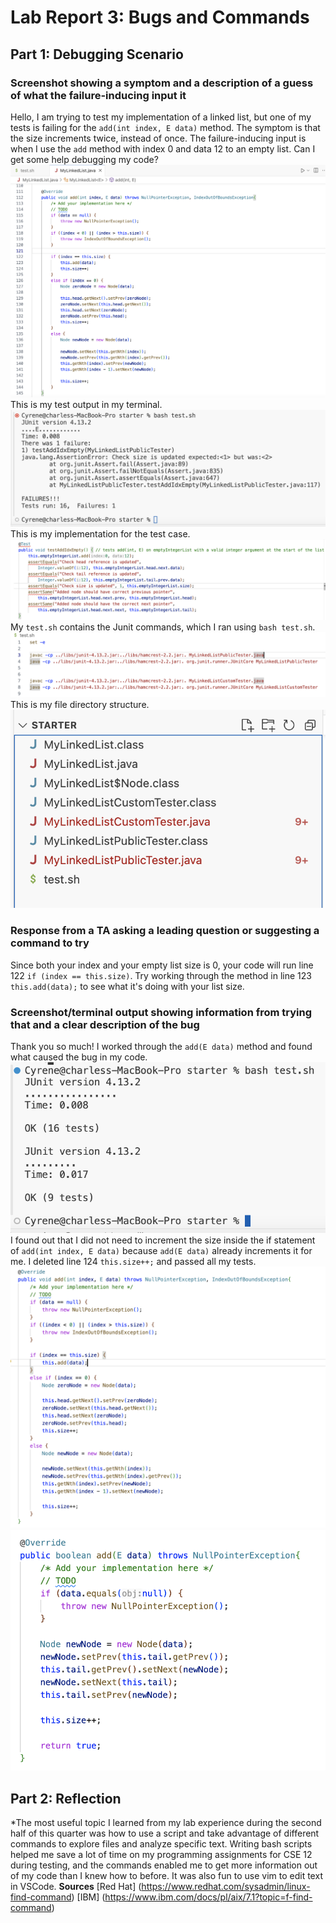 # Lab Report 3: Bugs and Commands

## Part 1: Debugging Scenario
### Screenshot showing a symptom and a description of a guess of what the failure-inducing input it
Hello, I am trying to test my implementation of a linked list, but one of my tests is failing for the `add(int index, E data)` method. The symptom is that the size increments twice, instead of once. The failure-inducing input is when I use the `add` method with index 0 and data 12 to an empty list. Can I get some help debugging my code?
![Image](5BuggyCode.png)
\
This is my test output in my terminal.
![Image](5BuggyTest.png)
\
This is my implementation for the test case.
![Image](5TestImplementation.png)
\
My `test.sh` contains the Junit commands, which I ran using `bash test.sh`.
![Image](5Bash.png)
\
This is my file directory structure.
![Image](5Directory.png)

### Response from a TA asking a leading question or suggesting a command to try
Since both your index and your empty list size is 0, your code will run line 122 `if (index == this.size)`. Try working through the method in line 123 `this.add(data);` to see what it's doing with your list size.

### Screenshot/terminal output showing information from trying that and a clear description of the bug
Thank you so much! I worked through the `add(E data)` method and found what caused the bug in my code.
![Image](5WorkingTest.png)
I found out that I did not need to increment the size inside the if statement of `add(int index, E data)` because `add(E data)` already increments it for me. I deleted line 124 `this.size++;` and passed all my tests.
![Image](5WorkingCode1.png)
![Image](5WorkingCode2.png)

## Part 2: Reflection
*The most useful topic I learned from my lab experience during the second half of this quarter was how to use a script and take advantage of different commands to explore files and analyze specific text. Writing bash scripts helped me save a lot of time on my programming assignments for CSE 12 during testing, and the commands enabled me to get more information out of my code than I knew how to before. It was also fun to use vim to edit text in VSCode. 
**Sources**
[Red Hat] (https://www.redhat.com/sysadmin/linux-find-command)
[IBM] (https://www.ibm.com/docs/pl/aix/7.1?topic=f-find-command)
